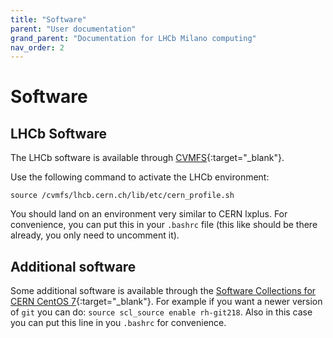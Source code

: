```yaml
---
title: "Software"
parent: "User documentation"
grand_parent: "Documentation for LHCb Milano computing"
nav_order: 2
---
```


# Software

## LHCb Software
The LHCb software is available through [CVMFS](https://cernvm.cern.ch/portal/filesystem){:target="_blank"}.

Use the following command to activate the LHCb environment:

`source /cvmfs/lhcb.cern.ch/lib/etc/cern_profile.sh`

You should land on an environment very similar to CERN lxplus. For convenience, you can put this in your `.bashrc` file (this like should be there already, you only need to uncomment it).

## Additional software
Some additional software is available through the [Software Collections for CERN CentOS 7](https://linux.web.cern.ch/centos7/docs/softwarecollections/){:target="_blank"}.
For example if you want a newer version of `git` you can do: `source scl_source enable rh-git218`. Also in this case you can put this line in you `.bashrc` for convenience.
